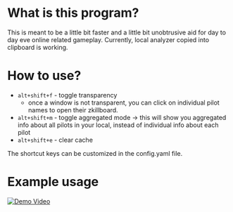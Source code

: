 # What is this program?
This is meant to be a little bit faster and a little bit unobtrusive aid for day to day eve online related gameplay. Currently, local analyzer copied into clipboard is working.

# How to use?
* `alt+shift+f` - toggle transparency
    * once a window is not transparent, you can click on individual pilot names to open their zkillboard.
* `alt+shift+m` - toggle aggregated mode -> this will show you aggregated info about all pilots in your local, instead of individual info about each pilot
* `alt+shift+e` - clear cache

The shortcut keys can be customized in the config.yaml file. 

# Example usage
[![Demo Video](https://img.youtube.com/vi/2stDs3LS6Qo/0.jpg)](https://www.youtube.com/watch?v=2stDs3LS6Qo)
